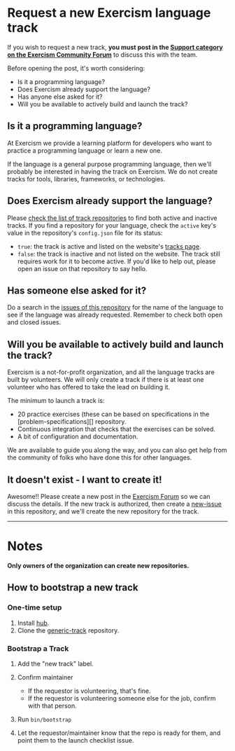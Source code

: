 # Request a new Exercism language track

If you wish to request a new track, **you must post in the [Support category on the Exercism Community Forum][forum-support]** to discuss this with the team.

Before opening the post, it's worth considering:
- Is it a programming language?
- Does Exercism already support the language?
- Has anyone else asked for it?
- Will you be available to actively build and launch the track?

## Is it a programming language?

At Exercism we provide a learning platform for developers who want to practice a programming language or learn a new one.

If the language is a general purpose programming language, then we'll probably be interested in having the track on Exercism.
We do not create tracks for tools, libraries, frameworks, or technologies.

## Does Exercism already support the language?

Please [check the list of track repositories][track-repositories] to find both active and inactive tracks.
If you find a repository for your language, check the `active` key's value in the repository's `config.json` file for its status:

- `true`: the track is active and listed on the website's [tracks page][exercism-tracks].
- `false`: the track is inactive and not listed on the website.
  The track still requires work for it to become active.
  If you'd like to help out, please open an issue on that repository to say hello.

## Has someone else asked for it?

Do a search in the [issues of this repository][this-repo-issues] for the name of the language to see if the language was already requested.
Remember to check both open and closed issues.

## Will you be available to actively build and launch the track?

Exercism is a not-for-profit organization, and all the language tracks are built by volunteers.
We will only create a track if there is at least one volunteer who has offered to take the lead on building it.

The minimum to launch a track is:
- 20 practice exercises (these can be based on specifications in the [problem-specifications][] repository.
- Continuous integration that checks that the exercises can be solved.
- A bit of configuration and documentation.

We are available to guide you along the way, and you can also get help from the community of folks who have done this for other languages.

## It doesn't exist - I want to create it!

Awesome!! Please create a new post in the [Exercism Forum][forum-support] so we can discuss the details.
If the new track is authorized, then create a [new-issue][] in this repository, and we'll create the new repository for the track.

---

# Notes

**Only owners of the organization can create new repositories.**

## How to bootstrap a new track

### One-time setup

1. Install [hub][].
1. Clone the [generic-track][] repository.

### Bootstrap a Track

1. Add the "new track" label.
1. Confirm maintainer

   - If the requestor is volunteering, that's fine.
   - If the requestor is volunteering someone else for the job, confirm with that person.

1. Run `bin/bootstrap`
1. Let the requestor/maintainer know that the repo is ready for them, and point them to the launch checklist issue.

[generic-track]: https://github.com/exercism/generic-track
[hub]: http://github.com/github/hub
[track-repositories]: https://github.com/search?q=topic%3Aexercism-track+org%3Aexercism+fork%3Atrue&type=repositories
[exercism-tracks]: https://exercism.org/tracks
[this-repo-issues]: https://github.com/exercism/generic-track/issues
[new-issue]: https://github.com/exercism/generic-track/issues/new
[docs]: https://github.com/exercism/docs
[issue-templates]: https://github.com/exercism/generic-track/blob/main/bin/bootstrap#L67-L73
[forum-support]: https://forum.exercism.org/c/support/8
